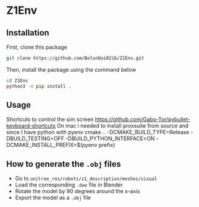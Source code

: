 # Z1Env

## Installation

First, clone this package

```bash
git clone https://github.com/BolunDai0216/Z1Env.git
```

Then, install the package using the command below

```bash
cd Z1Env
python3 -m pip install .
```

## Usage

Shortcuts to control the sim screen
https://github.com/Gabo-Tor/pybullet-keyboard-shortcuts
On mac i needed to install proxsuite from source and 
since I have python with pyenv
cmake .. -DCMAKE_BUILD_TYPE=Release -DBUILD_TESTING=OFF -DBUILD_PYTHON_INTERFACE=ON  -DCMAKE_INSTALL_PREFIX=$(pyenv prefix)


## How to generate the `.obj` files

- Go to `unitree_ros/robots/z1_description/meshes/visual`
- Load the corresponding `.dae` file in Blender
- Rotate the model by 90 degrees around the x-axis
- Export the model as a `.obj` file